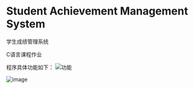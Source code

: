 # Student Achievement Management System

学生成绩管理系统

C语言课程作业

程序具体功能如下：
![功能](https://user-images.githubusercontent.com/84364367/123514964-1dff3580-d6c8-11eb-9b87-6fcc69b2ba98.png)


![image](https://user-images.githubusercontent.com/84364367/121355225-3fd78900-c962-11eb-9697-e3bcc05884e6.png)
